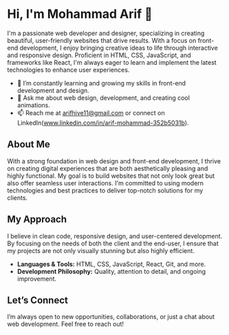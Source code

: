# Hi, I'm Mohammad Arif 👋

I'm a passionate web developer and designer, specializing in creating beautiful, user-friendly websites that drive results. With a focus on front-end development, I enjoy bringing creative ideas to life through interactive and responsive design. Proficient in HTML, CSS, JavaScript, and frameworks like React, I'm always eager to learn and implement the latest technologies to enhance user experiences.

- 🌱 I’m constantly learning and growing my skills in front-end development and design.
- 💬 Ask me about web design, development, and creating cool animations.
- 📫 Reach me at arifhive11@gmail.com or connect on LinkedIn(www.linkedin.com/in/arif-mohammad-352b5031b).

## About Me

With a strong foundation in web design and front-end development, I thrive on creating digital experiences that are both aesthetically pleasing and highly functional. My goal is to build websites that not only look great but also offer seamless user interactions. I'm committed to using modern technologies and best practices to deliver top-notch solutions for my clients.

## My Approach

I believe in clean code, responsive design, and user-centered development. By focusing on the needs of both the client and the end-user, I ensure that my projects are not only visually stunning but also highly efficient.

- **Languages & Tools:** HTML, CSS, JavaScript, React, Git, and more.
- **Development Philosophy:** Quality, attention to detail, and ongoing improvement.

## Let’s Connect

I’m always open to new opportunities, collaborations, or just a chat about web development. Feel free to reach out!
